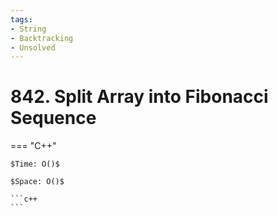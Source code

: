 ```yaml
---
tags:
- String
- Backtracking
- Unsolved
---
```



# 842. Split Array into Fibonacci Sequence

=== "C++"

    $Time: O()$

    $Space: O()$

    ```c++
    ```